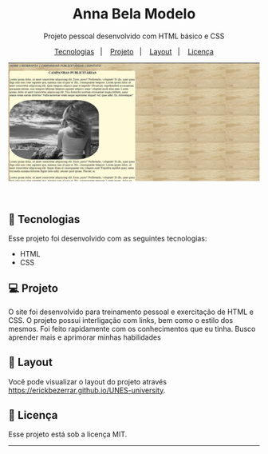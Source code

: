 <h1 align="center"> Anna Bela Modelo </h1>

<p align="center">
Projeto pessoal desenvolvido com HTML básico e CSS
</p>

<p align="center">
  <a href="#-tecnologias">Tecnologias</a>&nbsp;&nbsp;&nbsp;|&nbsp;&nbsp;&nbsp;
  <a href="#-projeto">Projeto</a>&nbsp;&nbsp;&nbsp;|&nbsp;&nbsp;&nbsp;
  <a href="#-layout">Layout</a>&nbsp;&nbsp;&nbsp;|&nbsp;&nbsp;&nbsp;
  <a href="#memo-licença">Licença</a>
</p>

<p align="center">
  <img alt="License" src="https://github.com/ErickBezerrar/Anna-Bela-Fotografia/blob/main/IMAGES/Screenshot_20221217_092523.png">
</p>

<br>


## 🚀 Tecnologias

Esse projeto foi desenvolvido com as seguintes tecnologias:

- HTML 
- CSS

## 💻 Projeto

O site foi desenvolvido para treinamento pessoal e exercitação de HTML e CSS.
O projeto possui interligação com links, bem como o estilo dos mesmos.
Foi feito rapidamente com os conhecimentos que eu tinha.
Busco aprender mais e aprimorar minhas habilidades

## 🔖 Layout

Você pode visualizar o layout do projeto através https://erickbezerrar.github.io/UNES-university.

## :memo: Licença

Esse projeto está sob a licença MIT.

---
